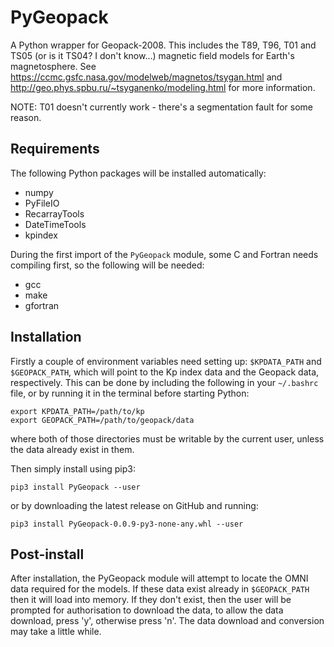 # PyGeopack

A Python wrapper for Geopack-2008. This includes the T89, T96, T01 and 
TS05 (or is it TS04? I don't know...) magnetic field models for Earth's
magnetosphere. See https://ccmc.gsfc.nasa.gov/modelweb/magnetos/tsygan.html
and http://geo.phys.spbu.ru/~tsyganenko/modeling.html for more information.

NOTE: T01 doesn't currently work - there's a segmentation fault for some 
reason.

## Requirements

The following Python packages will be installed automatically:

* numpy
* PyFileIO
* RecarrayTools
* DateTimeTools
* kpindex

During the first import of the `PyGeopack` module, some C and Fortran 
needs compiling first, so the following will be needed:

* gcc
* make
* gfortran

## Installation

Firstly a couple of environment variables need setting up: `$KPDATA_PATH`
and `$GEOPACK_PATH`, which will point to the Kp index data and the 
Geopack data, respectively. This can be done by including the following 
in your `~/.bashrc` file, or by running it in the terminal before 
starting Python:

```
export KPDATA_PATH=/path/to/kp
export GEOPACK_PATH=/path/to/geopack/data
```
where both of those directories must be writable by the current user, 
unless the data already exist in them.

Then simply install using pip3:

```
pip3 install PyGeopack --user
```

or by downloading the latest release on GitHub and running:

```
pip3 install PyGeopack-0.0.9-py3-none-any.whl --user
```

## Post-install

After installation, the PyGeopack module will attempt to locate the 
OMNI data required for the models. If these data exist already in
`$GEOPACK_PATH` then it will load into memory. If they don't exist, then
the user will be prompted for authorisation to download the data, to 
allow the data download, press 'y', otherwise press 'n'. The data 
download and conversion may take a little while.


